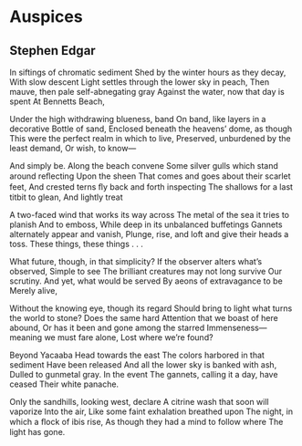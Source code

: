 # Auspices
## Stephen Edgar
In siftings of chromatic sediment
Shed by the winter hours as they decay,
With slow descent
Light settles through the lower sky in peach,
Then mauve, then pale self-abnegating gray
Against the water, now that day is spent
At Bennetts Beach,

Under the high withdrawing blueness, band
On band, like layers in a decorative
Bottle of sand,
Enclosed beneath the heavens’ dome, as though
This were the perfect realm in which to live,
Preserved, unburdened by the least demand,
Or wish, to know—

And simply be. Along the beach convene
Some silver gulls which stand around reﬂecting
Upon the sheen
That comes and goes about their scarlet feet,
And crested terns ﬂy back and forth inspecting
The shallows for a last titbit to glean,
And lightly treat

A two-faced wind that works its way across
The metal of the sea it tries to planish
And to emboss,
While deep in its unbalanced buffetings
Gannets alternately appear and vanish,
Plunge, rise, and loft and give their heads a toss.
These things, these things . . .

What future, though, in that simplicity?
If the observer alters what’s observed,
Simple to see
The brilliant creatures may not long survive
Our scrutiny. And yet, what would be served
By aeons of extravagance to be
Merely alive,

Without the knowing eye, though its regard
Should bring to light what turns the world to stone?
Does the same hard
Attention that we boast of here abound,
Or has it been and gone among the starred
Immenseness—meaning we must fare alone,
Lost where we’re found?

Beyond Yacaaba Head towards the east
The colors harbored in that sediment
Have been released
And all the lower sky is banked with ash,
Dulled to gunmetal gray. In the event
The gannets, calling it a day, have ceased
Their white panache.

Only the sandhills, looking west, declare
A citrine wash that soon will vaporize
Into the air,
Like some faint exhalation breathed upon
The night, in which a ﬂock of ibis rise,
As though they had a mind to follow where
The light has gone.